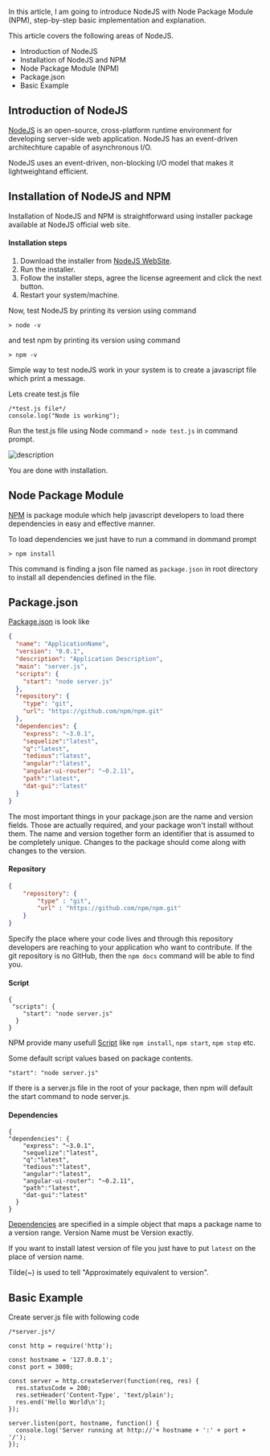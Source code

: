 In this article, I am going to introduce NodeJS with Node Package Module (NPM), step-by-step basic implementation and explanation.

This article covers the following areas of NodeJS.

* Introduction of NodeJS
* Installation of NodeJS and NPM
* Node Package Module (NPM)
* Package.json
* Basic Example

## Introduction of NodeJS 

[NodeJS](https://nodejs.org/en/) is an open-source, cross-platform runtime environment for developing server-side web application. NodeJS has an event-driven architechture capable of asynchronous I/O.

NodeJS uses an event-driven, non-blocking I/O model that makes it lightweightand efficient.

## Installation of NodeJS and NPM

Installation of NodeJS and NPM is straightforward using installer package available at NodeJS official web site.

#### Installation steps

1. Download the installer from [NodeJS WebSite](https://nodejs.org/en/).
2. Run the installer.
3. Follow the installer steps, agree the license agreement and click the next button.
4. Restart your system/machine.

Now, test NodeJS by printing its version using command

```
> node -v
```

and test npm by printing its version using command

```
> npm -v
```

Simple way to test nodeJS work in your system is to create a javascript file which print a message.

Lets create test.js file 

```
/*test.js file*/
console.log("Node is working");
```

Run the test.js file using Node command `> node test.js` in command prompt.

![description](https://raw.githubusercontent.com/pluralsight/guides/master/images/640f8199-be76-4848-a093-0f9e2825d8a8.png)

You are done with installation.

## Node Package Module

[NPM](https://www.npmjs.com/) is package module which help javascript developers to load there dependencies in easy and effective manner.

To load dependencies we just have to run a command in dommand prompt

```
> npm install
```

This command is finding a json file named as `package.json` in root directory to install all dependencies defined in the file.

## Package.json

[Package.json](https://docs.npmjs.com/files/package.json) is look like 

```json
{
  "name": "ApplicationName",
  "version": "0.0.1",
  "description": "Application Description",
  "main": "server.js",
  "scripts": {
    "start": "node server.js"
  },
  "repository": {
    "type": "git",
    "url": "https://github.com/npm/npm.git"
  },
  "dependencies": {
    "express": "~3.0.1",
    "sequelize":"latest",
    "q":"latest",
    "tedious":"latest",
    "angular":"latest",
    "angular-ui-router": "~0.2.11",
    "path":"latest",
    "dat-gui":"latest"
  }
}

```

The most important things in your package.json are the name and version fields. Those are actually required, and your package won't install without them. The name and version together form an identifier that is assumed to be completely unique. Changes to the package should come along with changes to the version.

#### Repository 

```json
{
    "repository": {
        "type" : "git",
        "url" : "https://github.com/npm/npm.git"
    }
}
```

Specify the place where your code lives and through this repository developers are reaching to your application who want to contribute. If the git repository is no GitHub, then the `npm docs` command will be able to find you.

#### Script

```
{
 "scripts": {
    "start": "node server.js"
  }
}
```

NPM provide many usefull [Script](https://docs.npmjs.com/misc/scripts) like `npm install`, `npm start`, `npm stop` etc.

Some default script values based on package contents.

```
"start": "node server.js"
```

If there is a server.js file in the root of your package, then npm will default the start command to node server.js.

#### Dependencies

```
{
"dependencies": {
    "express": "~3.0.1",
    "sequelize":"latest",
    "q":"latest",
    "tedious":"latest",
    "angular":"latest",
    "angular-ui-router": "~0.2.11",
    "path":"latest",
    "dat-gui":"latest"
  }
}
```

[Dependencies](https://docs.npmjs.com/files/package.json#dependencies) are specified in a simple object that maps a package name to a version range.
Version Name must be Version exactly.

If you want to install latest version of file you just have to put `latest` on the place of version name.

Tilde(~) is used to tell "Approximately equivalent to version".

## Basic Example

Create server.js file with following code

```
/*server.js*/

const http = require('http');

const hostname = '127.0.0.1';
const port = 3000;

const server = http.createServer(function(req, res) {
  res.statusCode = 200;
  res.setHeader('Content-Type', 'text/plain');
  res.end('Hello World\n');
});

server.listen(port, hostname, function() {
  console.log('Server running at http://'+ hostname + ':' + port + '/');
});
```
